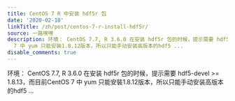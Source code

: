 ```yaml
---
title: CentOS 7 R 中安装 hdf5r 包
date: '2020-02-18'
linkTitle: /zh/post/centos-7-r-install-hdf5r/
source: 一路嘿嘿
description: 环境： CentOS 7.7, R 3.6.0 在安装 hdf5r 包的时候，提示需要 hdf5-devel &gt;= 1.8.13，而目前CentOS
  7 中 yum 只能安裝1.8.12版本，所以只能手动安装高版本的hdf5 ...
disable_comments: true
---
```

环境： CentOS 7.7, R 3.6.0 在安装 hdf5r 包的时候，提示需要 hdf5-devel &gt;= 1.8.13，而目前CentOS 7 中 yum 只能安裝1.8.12版本，所以只能手动安装高版本的hdf5 ...